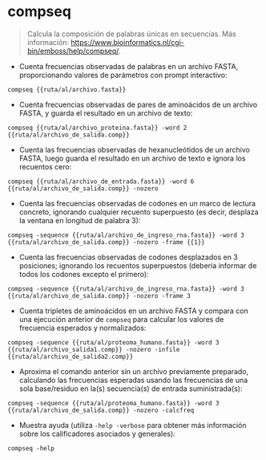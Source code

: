 # compseq

> Calcula la composición de palabras únicas en secuencias.
> Más información: <https://www.bioinformatics.nl/cgi-bin/emboss/help/compseq/>.

- Cuenta frecuencias observadas de palabras en un archivo FASTA, proporcionando valores de parámetros con prompt interactivo:

`compseq {{ruta/al/archivo.fasta}}`

- Cuenta frecuencias observadas de pares de aminoácidos de un archivo FASTA, y guarda el resultado en un archivo de texto:

`compseq {{ruta/al/archivo_proteina.fasta}} -word 2 {{ruta/al/archivo_de_salida.comp}}`

- Cuenta las frecuencias observadas de hexanucleótidos de un archivo FASTA, luego guarda el resultado en un archivo de texto e ignora los recuentos cero:

`compseq {{ruta/al/archivo_de_entrada.fasta}} -word 6 {{ruta/al/archivo_de_salida.comp}} -nozero`

- Cuenta las frecuencias observadas de codones en un marco de lectura concreto, ignorando cualquier recuento superpuesto (es decir, desplaza la ventana en longitud de palabra 3):

`compseq -sequence {{ruta/al/archivo_de_ingreso_rna.fasta}} -word 3 {{ruta/al/archivo_de_salida.comp}} -nozero -frame {{1}}`

- Cuenta las frecuencias observadas de codones desplazados en 3 posiciones; ignorando los recuentos superpuestos (debería informar de todos los codones excepto el primero):

`compseq -sequence {{ruta/al/archivo_de_ingreso_rna.fasta}} -word 3 {{ruta/al/archivo_de_salida.comp}} -nozero -frame 3`

- Cuenta tripletes de aminoácidos en un archivo FASTA y compara con una ejecución anterior de `compseq` para calcular los valores de frecuencia esperados y normalizados:

`compseq -sequence {{ruta/al/proteoma_humano.fasta}} -word 3 {{ruta/al/archivo_salida1.comp}} -nozero -infile {{ruta/al/archivo_de_salida2.comp}}`

- Aproxima el comando anterior sin un archivo previamente preparado, calculando las frecuencias esperadas usando las frecuencias de una sola base/residuo en la(s) secuencia(s) de entrada suministrada(s):

`compseq -sequence {{ruta/al/proteoma_humano.fasta}} -word 3 {{ruta/al/archivo_de_salida.comp}} -nozero -calcfreq`

- Muestra ayuda (utiliza `-help -verbose` para obtener más información sobre los calificadores asociados y generales):

`compseq -help`
